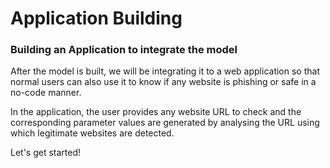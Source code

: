 # Application Building
### Building an Application to integrate the model

After the model is built, we will be integrating it to a web application so that normal users can also use it to know if any website is phishing or safe in a no-code manner.

In the application, the user provides any website URL to check and the corresponding parameter values are generated by analysing the URL using which legitimate websites are detected.


Let's get started!
